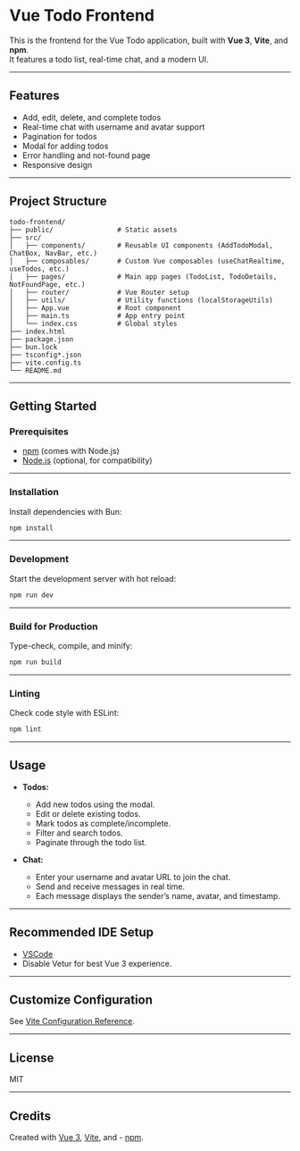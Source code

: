 # Vue Todo Frontend

This is the frontend for the Vue Todo application, built with **Vue 3**, **Vite**, and **npm**.  
It features a todo list, real-time chat, and a modern UI.

---

## Features

- Add, edit, delete, and complete todos
- Real-time chat with username and avatar support
- Pagination for todos
- Modal for adding todos
- Error handling and not-found page
- Responsive design

---

## Project Structure

```text
todo-frontend/
├── public/                # Static assets
├── src/
│   ├── components/        # Reusable UI components (AddTodoModal, ChatBox, NavBar, etc.)
│   ├── composables/       # Custom Vue composables (useChatRealtime, useTodos, etc.)
│   ├── pages/             # Main app pages (TodoList, TodoDetails, NotFoundPage, etc.)
│   ├── router/            # Vue Router setup
│   ├── utils/             # Utility functions (localStorageUtils)
│   ├── App.vue            # Root component
│   ├── main.ts            # App entry point
│   └── index.css          # Global styles
├── index.html
├── package.json
├── bun.lock
├── tsconfig*.json
├── vite.config.ts
└── README.md
```

---

## Getting Started

### Prerequisites

- [npm](https://www.npmjs.com/) (comes with Node.js)
- [Node.js](https://nodejs.org/) (optional, for compatibility)

---

### Installation

Install dependencies with Bun:

```bash
npm install
```

---

### Development

Start the development server with hot reload:

```bash
npm run dev
```

---

### Build for Production

Type-check, compile, and minify:

```bash
npm run build
```

---

### Linting

Check code style with ESLint:

```bash
npm lint
```

---

## Usage

- **Todos:**  
  - Add new todos using the modal.
  - Edit or delete existing todos.
  - Mark todos as complete/incomplete.
  - Filter and search todos.
  - Paginate through the todo list.

- **Chat:**  
  - Enter your username and avatar URL to join the chat.
  - Send and receive messages in real time.
  - Each message displays the sender’s name, avatar, and timestamp.

---

## Recommended IDE Setup

- [VSCode](https://code.visualstudio.com/)
- Disable Vetur for best Vue 3 experience.

---

## Customize Configuration

See [Vite Configuration Reference](https://vite.dev/config/).

---

## License

MIT

---

## Credits

Created with [Vue 3](https://vuejs.org/), [Vite](https://vitejs.dev/), and - [npm](https://www.npmjs.com/).
